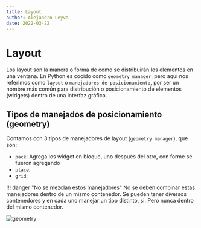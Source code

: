 ```yaml
---
title: Layout
author: Alejandro Leyva
date: 2022-03-22
---
```


# Layout

Los layout son la manera o forma de como se distribuirán los elementos en una ventana. En Python es cocido como `geometry manager`, pero aquí nos referimos como `layout` o `manejadores de posicionamiento`, por ser un nombre más común para distribución o posicionamiento de elementos (widgets) dentro de una interfaz gráfica.

## Tipos de manejados de posicionamiento (geometry)

Contamos con 3 tipos de manejadores de layout (`geometry manager`), que son:

- `pack`: Agrega los widget en bloque, uno después del otro, con forme se fueron agregando
- `place`: 
- `grid`:

!!! danger "No se mezclan estos manejadores"
    No se deben combinar estas manejadores dentro de un mismo contenedor. Se pueden tener diversos contenedores y en cada uno manejar un tipo distinto, si. Pero nunca dentro del mismo contenedor.

![geometry](https://s3.ap-south-1.amazonaws.com/s3.studytonight.com/tutorials/uploads/pictures/1592987369-71449.jpg)